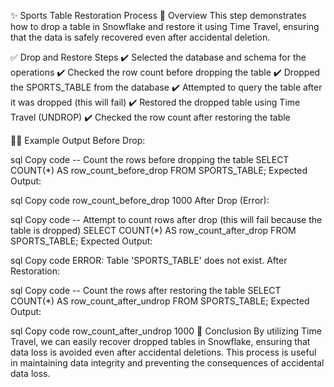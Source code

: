 
✨ Sports Table Restoration Process
📌 Overview
This step demonstrates how to drop a table in Snowflake and restore it using Time Travel, ensuring that the data is safely recovered even after accidental deletion.

✅ Drop and Restore Steps
✔️ Selected the database and schema for the operations
✔️ Checked the row count before dropping the table
✔️ Dropped the SPORTS_TABLE from the database
✔️ Attempted to query the table after it was dropped (this will fail)
✔️ Restored the dropped table using Time Travel (UNDROP)
✔️ Checked the row count after restoring the table

🧑‍💻 Example Output
Before Drop:

sql
Copy code
-- Count the rows before dropping the table
SELECT COUNT(*) AS row_count_before_drop FROM SPORTS_TABLE;
Expected Output:

sql
Copy code
row_count_before_drop
1000
After Drop (Error):

sql
Copy code
-- Attempt to count rows after drop (this will fail because the table is dropped)
SELECT COUNT(*) AS row_count_after_drop FROM SPORTS_TABLE;
Expected Output:

sql
Copy code
ERROR: Table 'SPORTS_TABLE' does not exist.
After Restoration:

sql
Copy code
-- Count the rows after restoring the table
SELECT COUNT(*) AS row_count_after_undrop FROM SPORTS_TABLE;
Expected Output:

sql
Copy code
row_count_after_undrop
1000
📅 Conclusion
By utilizing Time Travel, we can easily recover dropped tables in Snowflake, ensuring that data loss is avoided even after accidental deletions. This process is useful in maintaining data integrity and preventing the consequences of accidental data loss.

 
